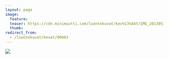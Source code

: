 ```yaml
---
layout: page
image:
  feature:
  teaser: https://cdn.minimuutti.com/luontokuvat/kev%C3%A4t/IMG_20130510_055157-245px.jpg
  thumb:
redirect_from:
  - /luontokuvat/kevat/00003
---
```


![](https://cdn.minimuutti.com/luontokuvat/kev%C3%A4t/IMG_20130510_055157-800px.jpg)

